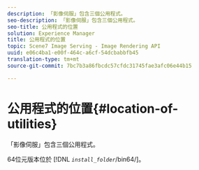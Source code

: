 ```yaml
---
description: 「影像伺服」包含三個公用程式。
seo-description: 「影像伺服」包含三個公用程式。
seo-title: 公用程式的位置
solution: Experience Manager
title: 公用程式的位置
topic: Scene7 Image Serving - Image Rendering API
uuid: e06c4ba1-e00f-464c-a6cf-54dcbabbfb45
translation-type: tm+mt
source-git-commit: 7bc7b3a86fbcdc57cfdc31745fae3afc06e44b15

---
```



# 公用程式的位置{#location-of-utilities}

「影像伺服」包含三個公用程式。

64位元版本位於 [!DNL *`install_folder`*/bin64/]。
